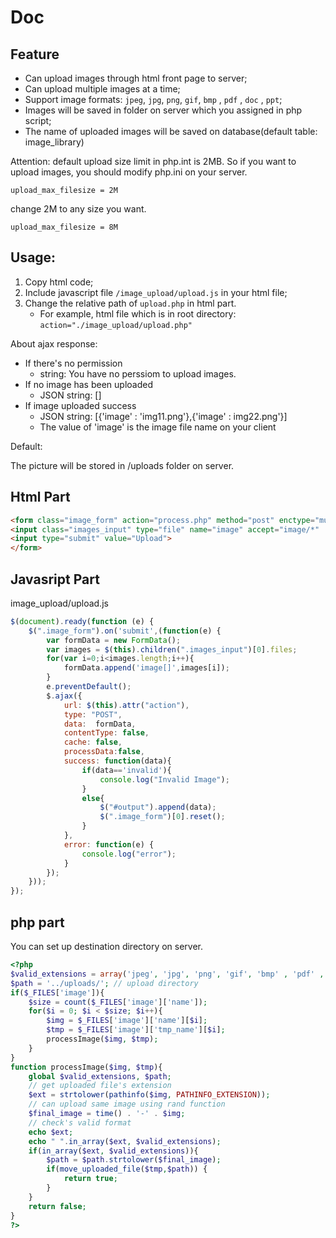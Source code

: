 # Doc

## Feature
- Can upload images through html front page to server;
- Can upload multiple images at a time;
- Support image formats: ``jpeg``, ``jpg``, ``png``, ``gif``, ``bmp`` , ``pdf`` , ``doc`` , ``ppt``;
- Images will be saved in folder on server which you assigned in php script;
- The name of uploaded images will be saved on database(default table: image_library)



Attention: default upload size limit in php.int is 2MB. So if you want to upload images, you should modify php.ini on your server.

```
upload_max_filesize = 2M
```
change 2M to any size you want. 
```
upload_max_filesize = 8M
```

## Usage:

1. Copy html code;
2. Include javascript file ```/image_upload/upload.js``` in your html file;
3. Change the relative path of ```upload.php``` in html part.
   - For example, html file which is in root directory: ```action="./image_upload/upload.php"```

About ajax response:
- If there's no permission
  - string: You have no perssiom to upload images.
- If no image has been uploaded
  - JSON string: []
- If image uploaded success
  - JSON string: [{'image' : 'img11.png'},{'image' : img22.png'}]
  - The value of 'image' is the image file name on your client



Default:

The picture will be stored in /uploads folder on server.



## Html Part
```html
<form class="image_form" action="process.php" method="post" enctype="multipart/form-data">
<input class="images_input" type="file" name="image" accept="image/*"  multiple="true"/>
<input type="submit" value="Upload">
</form>
```


## Javasript Part
image_upload/upload.js

```javascript
$(document).ready(function (e) {
    $(".image_form").on('submit',(function(e) {
        var formData = new FormData();
        var images = $(this).children(".images_input")[0].files;
        for(var i=0;i<images.length;i++){
            formData.append('image[]',images[i]);
        }
        e.preventDefault();
        $.ajax({
            url: $(this).attr("action"),
            type: "POST",
            data:  formData,
            contentType: false,
            cache: false,
            processData:false,
            success: function(data){
                if(data=='invalid'){
                    console.log("Invalid Image");
                }
                else{
                    $("#output").append(data);
                    $(".image_form")[0].reset(); 
                }
            },
            error: function(e) {
                console.log("error");
            }          
        });
    }));
});
```
## php part

You can set up destination directory on server.

```php
<?php 
$valid_extensions = array('jpeg', 'jpg', 'png', 'gif', 'bmp' , 'pdf' , 'doc' , 'ppt'); // valid extensions
$path = '../uploads/'; // upload directory
if($_FILES['image']){
    $size = count($_FILES['image']['name']);
    for($i = 0; $i < $size; $i++){
        $img = $_FILES['image']['name'][$i];
        $tmp = $_FILES['image']['tmp_name'][$i];
        processImage($img, $tmp);
    }
}
function processImage($img, $tmp){
    global $valid_extensions, $path;
    // get uploaded file's extension
    $ext = strtolower(pathinfo($img, PATHINFO_EXTENSION));
    // can upload same image using rand function
    $final_image = time() . '-' . $img;
    // check's valid format
    echo $ext;
    echo " ".in_array($ext, $valid_extensions);
    if(in_array($ext, $valid_extensions)){ 
        $path = $path.strtolower($final_image); 
        if(move_uploaded_file($tmp,$path)) {
            return true;
        }
    } 
    return false;
}
?>
```